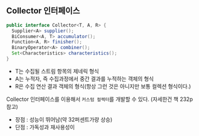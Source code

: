 ## Collector 인터페이스

```java
public interface Collector<T, A, R> {
  Supplier<A> supplier();
  BiConsumer<A, T> accumulator();
  Function<A, R> finisher();
  BinaryOperator<A> combiner();
  Set<Characteristics> characteristics();
}
```

- T는 수집될 스트림 항목의 제네릭 형식
- A는 누적자, 즉 수집과정에서 중간 결과를 누적하는 객체의 형식
- R은 수집 연산 결과 객체의 형식(항상 그런 것은 아니지만 보통 컬렉션 형식이다.)


Collector 인터페이스를 이용해서 `커스텀 컬렉터`를 개발할 수 있다. (자세한건 책 232p 참고)

- 장점 : 성능이 뛰어남(약 32퍼센트가량 상승)
- 단점 : 가독성과 재사용성이 
